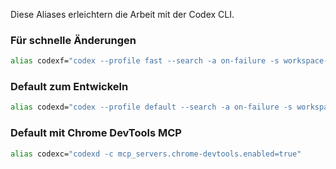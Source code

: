 Diese Aliases erleichtern die Arbeit mit der Codex CLI.  
### Für schnelle Änderungen
```bash
alias codexf="codex --profile fast --search -a on-failure -s workspace-write"
```

### Default zum Entwickeln
```bash
alias codexd="codex --profile default --search -a on-failure -s workspace-write"
```

### Default mit Chrome DevTools MCP
```bash
alias codexc="codexd -c mcp_servers.chrome-devtools.enabled=true"
```
